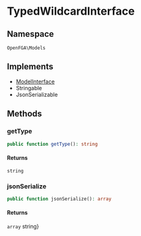 # TypedWildcardInterface


## Namespace
`OpenFGA\Models`

## Implements
* [ModelInterface](Models/ModelInterface.md)
* Stringable
* JsonSerializable



## Methods
### getType


```php
public function getType(): string
```



#### Returns
`string`

### jsonSerialize


```php
public function jsonSerialize(): array
```



#### Returns
`array`
 string}

